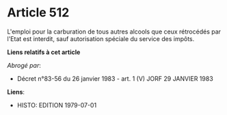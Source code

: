 # Article 512

L'emploi pour la carburation de tous autres alcools que ceux rétrocédés par l'Etat est interdit, sauf autorisation spéciale
du service des impôts.

**Liens relatifs à cet article**

_Abrogé par_:

  - Décret n°83-56 du 26 janvier 1983 - art. 1 (V) JORF 29 JANVIER 1983

**Liens**:

  - HISTO: EDITION 1979-07-01
